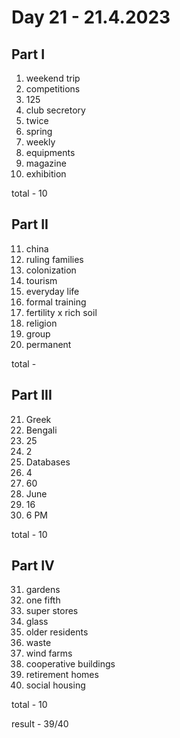 # Day 21 - 21.4.2023

## Part I

1. weekend trip
2. competitions
3. 125
4. club secretory
5. twice
6. spring
7. weekly
8. equipments
9. magazine
10. exhibition

total - 10

## Part II

11. china
12. ruling families
13. colonization
14. tourism
15. everyday life
16. formal training
17. fertility x rich soil
18. religion
19. group
20. permanent

total - 

## Part III

21. Greek
22. Bengali
23. 25
24. 2
25. Databases
26. 4
27. 60
28. June
29. 16
30. 6 PM

total - 10

## Part IV

31. gardens
32. one fifth
33. super stores
34. glass
35. older residents
36. waste
37. wind farms
38. cooperative buildings
39. retirement homes
40. social housing

total - 10

result - 39/40